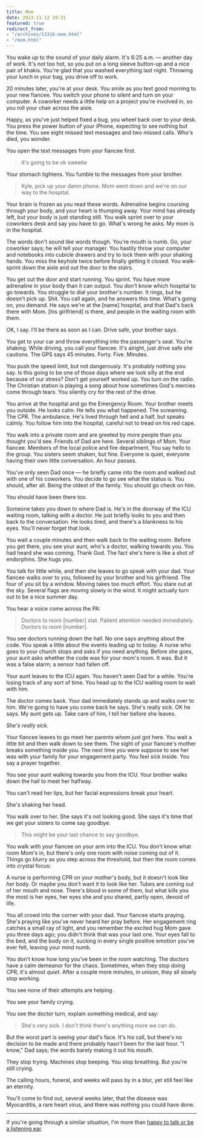 ```yaml
---
title: Mom
date: 2013-11-12 19:31
featured: true
redirect_from:
- "/archives/13316-mom.html"
- "/mom.html"
---
```



You wake up to the sound of your daily alarm. It's 6:25 a.m. &mdash; another day of work. It's not too hot, so you put on a long sleeve button-up and a nice pair of khakis. You're glad that you washed everything last night. Throwing your lunch in your bag, you drive off to work.

20 minutes later, you're at your desk. You smile as you text good morning to your new fiancee. You switch your phone to silent and turn on your computer. A coworker needs a little help on a project you're involved in, so you roll your chair across the aisle.

Happy, as you've just helped fixed a bug, you wheel back over to your desk. You press the power button of your iPhone, expecting to see nothing but the time. You see eight missed text messages and two missed calls. Who's died, you wonder.

You open the text messages from your fiancee first.

> It's going to be ok sweetie

Your stomach tightens. You fumble to the messages from your brother.

> Kyle, pick up your damn phone. Mom went down and we're on our way to the hospital.

Your brain is frozen as you read these words. Adrenaline begins coursing through your body, and your heart is thumping away. Your mind has already left, but your body is just standing still. You walk sprint over to your coworkers desk and say you have to go. What's wrong he asks. My mom is in the hospital.

The words don't sound like words though. You're mouth is numb. Go, your coworker says; he will tell your manager. You hastily throw your computer and notebooks into cubicle drawers and try to lock them with your shaking hands. You miss the keyhole twice before finally getting it closed. You walk-sprint down the aisle and out the door to the stairs.

You get out the door and start running. You sprint. You have more adrenaline in your body than it can output. You don't know which hospital to go towards. You struggle to dial your brother's number. It rings, but he doesn't pick up. Shit. You call again, and he answers this time. What's going on, you demand.
He says we're at the [name] hospital, and that Dad's back there with Mom. [his girlfriend] is there, and people in the waiting room with them.

OK, I say. I'll be there as soon as I can. Drive safe, your brother says.

You get to your car and throw everything into the passenger's seat. You're shaking. While driving, you call your fiancee. It's alright, just drive safe she cautions. The GPS says 45 minutes. Forty. Five. Minutes.

You push the speed limit, but not dangerously. It's probably nothing you say. Is this going to be one of those days where we look silly at the end because of our stress? Don't get yourself worked up. You turn on the radio. The Christian station is playing a song about how sometimes God's mercies come through tears. You silently cry for the rest of the drive.

You arrive at the hospital and go the Emergency Room. Your brother meets you outside. He looks calm. He tells you what happened. The screaming. The CPR. The ambulance. He's lived through hell and a half, but speaks calmly. You follow him into the hospital, careful not to tread on his red cape.

You walk into a private room and are greeted by more people than you thought you'd see. Friends of Dad are here. Several siblings of Mom. Your fiancee. Members of the local police and fire department. You say hello to the group. You sisters seem shaken, but fine. Everyone is quiet, everyone having their own little conversation. An hour passes.

You've only seen Dad once &mdash; he briefly came into the room and walked out with one of his coworkers. You decide to go see what the status is. You should, after all. Being the oldest of the family. You should go check on him.

You should have been there too.

Someone takes you down to where Dad is. He's in the doorway of the ICU waiting room, talking with a doctor. He just briefly looks to you and then back to the conversation. He looks tired, and there's a blankness to his eyes. You'll never forget that look.

You wait a couple minutes and then walk back to the waiting room. Before you get there, you see your aunt, who's a doctor, walking towards you. You had heard she was coming. Thank God. The fact she's here is like a shot of endorphins. She hugs you.

You talk for little while, and then she leaves to go speak with your dad. Your fiancee walks over to you, followed by your brother and his girlfriend. The four of you sit by a window. Moving takes too much effort. You stare out at the sky. Several flags are moving slowly in the wind. It might actually turn out to be a nice summer day.

You hear a voice come across the PA:

> Doctors to room [number] stat. Patient attention needed immediately. Doctors to room [number].

You see doctors running down the hall. No one says anything about the code. You speak a little about the events leading up to today. A nurse who goes to your church stops and asks if you need anything. Before she goes, your aunt asks whether the code was for your mom's room. It was. But it was a false alarm; a sensor had fallen off.

Your aunt leaves to the ICU again. You haven't seen Dad for a while. You're losing track of any sort of time. You head up to the ICU waiting room to wait with him.

The doctor comes back. Your dad immediately stands up and walks over to him. We're going to have you come back he says. She's really sick. OK he says. My aunt gets up. Take care of him, I tell her before she leaves.

_She's really sick._

Your fiancee leaves to go meet her parents whom just got here. You wait a little bit and then walk down to see them. The sight of your fiancee's mother breaks something inside you. The next time you were suppose to see her was with your family for your engagement party. You feel sick inside. You say a prayer together.

You see your aunt walking towards you from the ICU. Your brother walks down the hall to meet her halfway.

You can't read her lips, but her facial expressions break your heart.

She's shaking her head.

You walk over to her. She says it's not looking good. She says it's time that we get your sisters to come say goodbye.

> This might be your last chance to say goodbye.

You walk with your fiancee on your arm into the ICU. You don't know what room Mom's in, but there's only one room with noise coming out of it. Things go blurry as you step across the threshold, but then the room comes into crystal focus:

A nurse is performing CPR on your mother's body, but it doesn't look like _her_ body. Or maybe you don't want it to look like her. Tubes are coming out of her mouth and nose. There's blood in some of them, but what kills you the most is her eyes, her eyes she and you shared, partly open, devoid of life.

You all crowd into the corner with your dad. Your fiancee starts praying. She's praying like you've never heard her pray before. Her engagement ring catches a small ray of light, and you remember the excited hug Mom gave you three days ago; you didn't think that was your last one. Your eyes fall to the bed, and the body on it, sucking in every single positive emotion you've ever felt, leaving your mind numb.

You don't know how long you've been in the room watching. The doctors have a calm demeanor for the chaos. Sometimes, when they stop doing CPR, it's almost _quiet_. After a couple more minutes, in unison, they all slowly stop working.

You see none of their attempts are helping.

You see your family crying.

You see the doctor turn, explain something medical, and say:

> She's very sick. I don't think there's anything more we can do.

But the worst part is seeing your dad's face. It's his call, but there's no decision to be made and there probably hasn't been for the last hour. "I know," Dad says; the words barely making it out his mouth.

They stop trying. Machines stop beeping. You stop breathing. But you're still crying.

The calling hours, funeral, and weeks will pass by in a blur, yet still feel like an eternity.

You'll come to find out, several weeks later, that the disease was Myocarditis, a rare heart virus, and there was nothing you could have done.

---

If you're going through a similar situation, I'm more than [happy to talk or be a listening ear](/).
